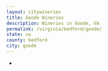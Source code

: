 ```yaml
---
layout: citywineries
title: Goode Wineries
description: Wineries in Goode, VA
permalink: /virginia/bedford/goode/
state: va
county: bedford
city: goode
---
```

-
